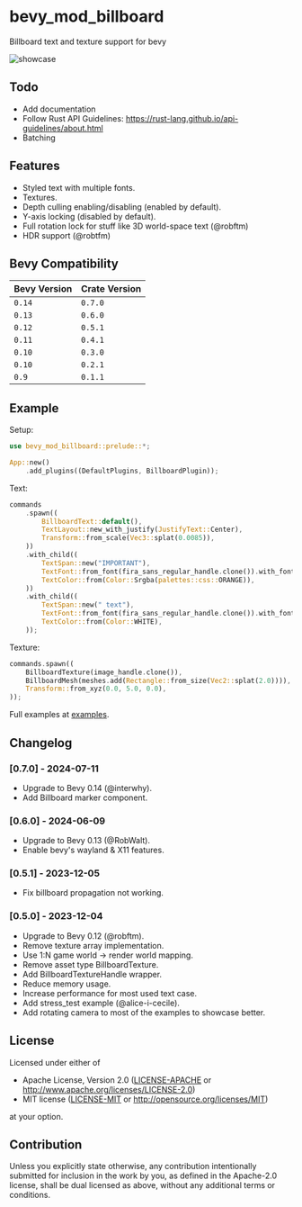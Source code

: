 # bevy_mod_billboard
Billboard text and texture support for bevy

![showcase](images/showcase.png)

## Todo
- Add documentation
- Follow Rust API Guidelines: https://rust-lang.github.io/api-guidelines/about.html
- Batching

## Features
- Styled text with multiple fonts.
- Textures.
- Depth culling enabling/disabling (enabled by default).
- Y-axis locking (disabled by default).
- Full rotation lock for stuff like 3D world-space text (@robftm)
- HDR support (@robtfm)

## Bevy Compatibility

| Bevy Version | Crate Version |
|--------------|---------------|
| `0.14`       | `0.7.0`       |
| `0.13`       | `0.6.0`       |
| `0.12`       | `0.5.1`       |
| `0.11`       | `0.4.1`       |
| `0.10`       | `0.3.0`       |
| `0.10`       | `0.2.1`       |
| `0.9`        | `0.1.1`       |

## Example

Setup:
```rs
use bevy_mod_billboard::prelude::*;

App::new()
    .add_plugins((DefaultPlugins, BillboardPlugin));
```

Text:
```rs
commands
    .spawn((
        BillboardText::default(),
        TextLayout::new_with_justify(JustifyText::Center),
        Transform::from_scale(Vec3::splat(0.0085)),
    ))
    .with_child((
        TextSpan::new("IMPORTANT"),
        TextFont::from_font(fira_sans_regular_handle.clone()).with_font_size(60.0),
        TextColor::from(Color::Srgba(palettes::css::ORANGE)),
    ))
    .with_child((
        TextSpan::new(" text"),
        TextFont::from_font(fira_sans_regular_handle.clone()).with_font_size(60.0),
        TextColor::from(Color::WHITE),
    ));
```

Texture:
```rs
commands.spawn((
    BillboardTexture(image_handle.clone()),
    BillboardMesh(meshes.add(Rectangle::from_size(Vec2::splat(2.0)))),
    Transform::from_xyz(0.0, 5.0, 0.0),
));
```

Full examples at [examples](examples).

## Changelog

### [0.7.0] - 2024-07-11
- Upgrade to Bevy 0.14 (@interwhy).
- Add Billboard marker component.

### [0.6.0] - 2024-06-09
- Upgrade to Bevy 0.13 (@RobWalt).
- Enable bevy's wayland & X11 features.

### [0.5.1] - 2023-12-05
- Fix billboard propagation not working.

### [0.5.0] - 2023-12-04
- Upgrade to Bevy 0.12 (@robftm).
- Remove texture array implementation.
- Use 1:N game world -> render world mapping.
- Remove asset type BillboardTexture.
- Add BillboardTextureHandle wrapper.
- Reduce memory usage.
- Increase performance for most used text case.
- Add stress_test example (@alice-i-cecile).
- Add rotating camera to most of the examples to showcase better.

## License

Licensed under either of

* Apache License, Version 2.0
([LICENSE-APACHE](LICENSE-APACHE) or http://www.apache.org/licenses/LICENSE-2.0)
* MIT license
([LICENSE-MIT](LICENSE-MIT) or http://opensource.org/licenses/MIT)

at your option.

## Contribution
Unless you explicitly state otherwise, any contribution intentionally submitted for inclusion in the work by you, as defined in the Apache-2.0 license, shall be dual licensed as above, without any additional terms or conditions.

